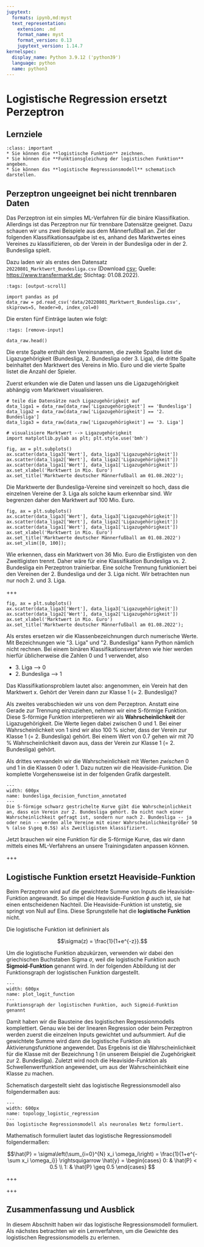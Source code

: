 ```yaml
---
jupytext:
  formats: ipynb,md:myst
  text_representation:
    extension: .md
    format_name: myst
    format_version: 0.13
    jupytext_version: 1.14.7
kernelspec:
  display_name: Python 3.9.12 ('python39')
  language: python
  name: python3
---
```


# Logistische Regression ersetzt Perzeptron


## Lernziele

```{admonition} Lernziele
:class: important
* Sie können die **logistische Funktion** zeichnen.
* Sie können die **Funktionsgleichung der logistischen Funktion** angeben.
* Sie können das **logistische Regressionsmodell** schematisch darstellen. 
```

## Perzeptron ungeeignet bei nicht trennbaren Daten

Das Perzeptron ist ein simples ML-Verfahren für die binäre Klassifikation.
Allerdings ist das Perzeptron nur für trennbare Datensätze geeignet. Dazu
schauen wir uns zwei Beispiele aus dem Männerfußball an. Ziel der folgenden
Klassifikationsaufgabe ist es, anhand des Marktwertes eines Vereines zu
klassifizieren, ob der Verein in der Bundesliga oder in der 2. Bundesliga
spielt.

Dazu laden wir als erstes den Datensatz `20220801_Marktwert_Bundesliga.csv`
(Download
[csv](https://nextcloud.frankfurt-university.de/s/GESBZzRyXq6dLNC/download);
Quelle: https://www.transfermarkt.de; Stichtag: 01.08.2022).

```{code-cell} ipython3
:tags: [output-scroll]

import pandas as pd
data_raw = pd.read_csv('data/20220801_Marktwert_Bundesliga.csv', skiprows=5, header=0, index_col=0)
```

Die ersten fünf Einträge lauten wie folgt:

```{code-cell} ipython3
:tags: [remove-input]

data_raw.head()
```

Die erste Spalte enthält den Vereinsnamen, die zweite Spalte listet die
Ligazugehörigkeit (Bundesliga, 2. Bundesliga oder 3. Liga), die dritte Spalte
beinhaltet den Marktwert des Vereins in Mio. Euro und die vierte Spalte listet
die Anzahl der Spieler.

Zuerst erkunden wie die Daten und lassen uns die Ligazugehörigkeit abhängig vom
Marktwert visualisieren.

```{code-cell} ipython3
# teile die Datensätze nach Ligazugehörigkeit auf
data_liga1 = data_raw[data_raw['Ligazugehörigkeit'] == 'Bundesliga']
data_liga2 = data_raw[data_raw['Ligazugehörigkeit'] == '2. Bundesliga']
data_liga3 = data_raw[data_raw['Ligazugehörigkeit'] == '3. Liga']

# visualisiere Marktwert --> Ligazugehörigkeit 
import matplotlib.pylab as plt; plt.style.use('bmh')

fig, ax = plt.subplots()
ax.scatter(data_liga3['Wert'], data_liga3['Ligazugehörigkeit'])
ax.scatter(data_liga2['Wert'], data_liga2['Ligazugehörigkeit'])
ax.scatter(data_liga1['Wert'], data_liga1['Ligazugehörigkeit'])
ax.set_xlabel('Marktwert in Mio. Euro')
ax.set_title('Marktwerte deutscher Männerfußball am 01.08.2022');
```

Die Marktwerte der Bundesliga-Vereine sind vereinzelt so hoch, dass die
einzelnen Vereine der 3. Liga als solche kaum erkennbar sind. Wir begrenzen
daher den Marktwert auf 100 Mio. Euro. 

```{code-cell} ipython3
fig, ax = plt.subplots()
ax.scatter(data_liga3['Wert'], data_liga3['Ligazugehörigkeit'])
ax.scatter(data_liga2['Wert'], data_liga2['Ligazugehörigkeit'])
ax.scatter(data_liga1['Wert'], data_liga1['Ligazugehörigkeit'])
ax.set_xlabel('Marktwert in Mio. Euro')
ax.set_title('Marktwerte deutscher Männerfußball am 01.08.2022')
ax.set_xlim([0, 100]);
```

Wie erkennen, dass ein Marktwert von 36 Mio. Euro die Erstligisten von den
Zweitligisten trennt. Daher wäre für eine Klassifikation Bundesliga vs. 2.
Bundesliga ein Perzeptron trainierbar. Eine solche Trennung funktioniert bei den
Vereinen der 2. Bundesliga und der 3. Liga nicht. Wir betrachten nun nur noch 2.
und 3. Liga.

+++



```{code-cell} ipython3
fig, ax = plt.subplots()
ax.scatter(data_liga3['Wert'], data_liga3['Ligazugehörigkeit'])
ax.scatter(data_liga2['Wert'], data_liga2['Ligazugehörigkeit'])
ax.set_xlabel('Marktwert in Mio. Euro')
ax.set_title('Marktwerte deutscher Männerfußball am 01.08.2022');
```

Als erstes ersetzen wir die Klassenbezeichnungen durch numerische Werte. Mit
Bezeichnungen wie "3. Liga" und "2. Bundesliga" kann Python nämlich nicht
rechnen. Bei einem binären Klassifikationsverfahren wie hier werden hierfür
üblicherweise die Zahlen 0 und 1 verwendet, also
<ul>
    <li>3. Liga --> 0</li>
    <li>2. Bundesliga --> 1</li>
</ul>

Das Klassifikationsproblem lautet also: angenommen, ein
Verein hat den Marktwert x. Gehört der Verein dann zur Klasse 1 (= 2.
Bundesliga)?

Als zweites verabschieden wir uns von dem Perzeptron. Anstatt eine Gerade zur
Trennung einzuziehen, nehmen wir eine S-förmige Funktion. Diese S-förmige
Funktion interpretieren wir als **Wahrscheinlichkeit** der Ligazugehörigkeit.
Die Werte liegen dabei zwischen 0 und 1. Bei einer Wahrscheinlichkeit von 1 sind
wir also 100 % sicher, dass der Verein zur Klasse 1 (= 2. Bundesliga) gehört.
Bei einem Wert von 0.7 gehen wir mit 70 % Wahrscheinlichkeit davon aus, dass der
Verein zur Klasse 1 (= 2. Bundesliga) gehört.

Als drittes verwandeln wir die Wahrscheinlichkeit mit Werten *zwischen* 0 und 1
in die Klassen 0 oder 1. Dazu nutzen wir die Heaviside-Funktion. Die komplette
Vorgehensweise ist in der folgenden Grafik dargestellt.

```{figure} pics/bundesliga_decision_function_annotated.pdf
---
width: 600px
name: bundesliga_decision_function_annotated
---
Die S-förmige schwarz gestrichelte Kurve gibt die Wahrscheinlichkeit an, dass ein Verein zur 2. Bundesliga gehört. Da nicht nach einer Wahrscheinlichkeit gefragt ist, sondern nur nach 2. Bundesliga -- ja oder nein -- werden alle Vereine mit einer Wahrscheinlichkeitgrößer 50 % (also $\geq 0.5$) als Zweitligisten klassifiziert.
```

Jetzt brauchen wir eine Funktion für die S-förmige Kurve, das wir dann mittels
eines ML-Verfahrens an unsere Trainingsdaten anpassen können.

+++

## Logistische Funktion ersetzt Heaviside-Funktion

Beim Perzeptron wird auf die gewichtete Summe von Inputs die Heaviside-Funktion
angewandt. So simpel die Heaviside-Funktion $\phi$ auch ist, sie hat einen
entscheidenen Nachteil. Die Heaviside-Funktion ist unstetig, sie springt von
Null auf Eins. Diese Sprungstelle hat die **logistische Funktion** nicht. 

Die logistische Funktion ist defininiert als

$$\sigma(z) = \frac{1}{1+e^{-z}}.$$

Um die logistische Funktion abzukürzen, verwenden wir dabei den griechischen
Buchstaben Sigma $\sigma$, weil die logistische Funktion auch
**Sigmoid-Funktion** genannt wird. In der folgenden Abbildung ist der
Funktionsgraph der logistischen Funktion dargestellt.

```{figure} pics/plot_logit_function.pdf
---
width: 600px
name: plot_logit_function
---
Funktionsgraph der logistischen Funktion, auch Sigmoid-Funktion genannt
```

Damit haben wir die Bausteine des logistischen Regressionmodells komplettiert.
Genau wie bei der linearen Regression oder beim Perzeptron werden zuerst die
einzelnen Inputs gewichtet und aufsummiert. Auf die gewichtete Summe wird dann
die logistische Funktion als Aktivierungsfunktione angewendet. Das Ergebnis ist
die Wahrscheinlichkeit für die Klasse mit der Bezeichnung 1 (in unserem Beispiel
die Zugehörigkeit zur 2. Bundesliga). Zuletzt wird noch die Heaviside-Funktion
als Schwellenwertfunktion angewendet, um aus der Wahrscheinlichkeit eine Klasse
zu machen.

Schematisch dargestellt sieht das logistische Regressionsmodell also
folgendermaßen aus:


```{figure} pics/topology_logistic_regression.svg
---
width: 600px
name: topology_logistic_regression
---
Das logistische Regressionsmodell als neuronales Netz formuliert.
```

Mathematisch formuliert lautet das logistische Regressionsmodell folgendermaßen:

$$\hat{P} = \sigma\left(\sum_{i=0}^{N} x_i \omega_i\right) = \frac{1}{1+e^{-\sum x_i \omega_i}} 
\rightsquigarrow \hat{y} = \begin{cases} 0: & \hat{P} < 0.5 \\ 1: & \hat{P} \geq 0.5 \end{cases} $$

+++



+++

## Zusammenfassung und Ausblick

In diesem Abschnitt haben wir das logistische Regressionsmodell formuliert. Als
nächstes betrachten wir ein Lernverfahren, um die Gewichte des logistischen
Regressionsmodells zu erlernen.
